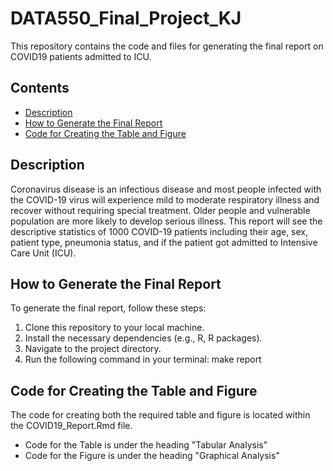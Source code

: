 # DATA550_Final_Project_KJ

This repository contains the code and files for generating the final report on COVID19 patients admitted to ICU.

## Contents

- [Description](#description)
- [How to Generate the Final Report](#how-to-generate-the-final-report)
- [Code for Creating the Table and Figure](#code-for-creating-the-table-and-figure)

## Description

Coronavirus disease is an infectious disease and most people infected with the COVID-19 virus will experience mild to moderate respiratory illness and recover without requiring special treatment. Older people and vulnerable population are more likely to develop serious illness. This report will see the descriptive statistics of 1000 COVID-19 patients including their age, sex, patient type, pneumonia status, and if the patient got admitted to Intensive Care Unit (ICU). 

## How to Generate the Final Report

To generate the final report, follow these steps:

1. Clone this repository to your local machine.
2. Install the necessary dependencies (e.g., R, R packages).
3. Navigate to the project directory.
4. Run the following command in your terminal:   make report

## Code for Creating the Table and Figure

The code for creating both the required table and figure is located within the COVID19_Report.Rmd file.

- Code for the Table is under the heading "Tabular Analysis"
- Code for the Figure is under the heading "Graphical Analysis"
